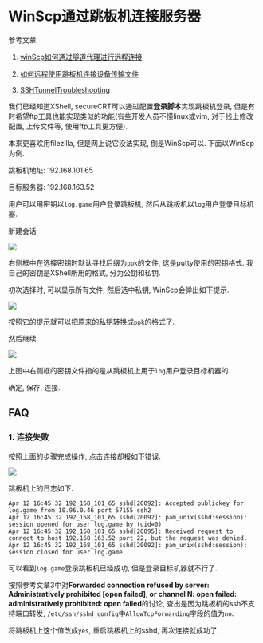 # WinScp通过跳板机连接服务器

参考文章

1. [winScp如何通过隧道代理进行远程连接](https://www.cnblogs.com/wangkongming/p/4124945.html)

2. [如何远程使用跳板机连接设备传输文件](http://www.wkgoto.com/i/216984.html)

3. [SSHTunnelTroubleshooting](http://wiki.metawerx.net/wiki/SSHTunnelTroubleshooting)

我们已经知道XShell, secureCRT可以通过配置**登录脚本**实现跳板机登录, 但是有时希望ftp工具也能实现类似的功能(有些开发人员不懂linux或vim, 对于线上修改配置, 上传文件等, 使用ftp工具更方便).

本来更喜欢用filezilla, 但是网上说它没法实现, 倒是WinScp可以. 下面以WinScp为例.

跳板机地址: 192.168.101.65

目标服务器: 192.168.163.52

用户可以用密钥以`log.game`用户登录跳板机, 然后从跳板机以`log`用户登录目标机器.

新建会话

![](https://gitimg.generals.space/fd1541258db2ca7b1526c25939ea4af7.png)

右侧框中在选择密钥时默认寻找后缀为`ppk`的文件, 这是putty使用的密钥格式. 我自己的密钥是XShell所用的格式, 分为公钥和私钥. 

初次选择时, 可以显示所有文件, 然后选中私钥, WinScp会弹出如下提示.

![](https://gitimg.generals.space/16132f9a1ce88e84c22f6affb18c3fb5.png)

按照它的提示就可以把原来的私钥转换成`ppk`的格式了.

然后继续

![](https://gitimg.generals.space/2ceaec4491c1e9858ece6c850affc304.png)

上图中右侧框的密钥文件指的是从跳板机上用于`log`用户登录目标机器的.

确定, 保存, 连接.

## FAQ

### 1. 连接失败

按照上面的步骤完成操作, 点击连接却报如下错误.

![](https://gitimg.generals.space/98b0a112c33025b42f2be1fa04a8cd00.png)

跳板机上的日志如下.

```
Apr 12 16:45:32 192_168_101_65 sshd[20092]: Accepted publickey for log.game from 10.96.0.46 port 57155 ssh2
Apr 12 16:45:32 192_168_101_65 sshd[20092]: pam_unix(sshd:session): session opened for user log.game by (uid=0)
Apr 12 16:45:32 192_168_101_65 sshd[20095]: Received request to connect to host 192.168.163.52 port 22, but the request was denied.
Apr 12 16:45:32 192_168_101_65 sshd[20092]: pam_unix(sshd:session): session closed for user log.game
```

可以看到`log.game`登录跳板机已经成功, 但是登录目标机器就不行了.

按照参考文章3中对**Forwarded connection refused by server: Administratively prohibited [open failed], or channel N: open failed: administratively prohibited: open failed**的讨论, 查出是因为跳板机的ssh不支持端口转发, `/etc/ssh/sshd_config`中`AllowTcpForwarding`字段的值为`no`.

将跳板机上这个值改成`yes`, 重启跳板机上的sshd, 再次连接就成功了.